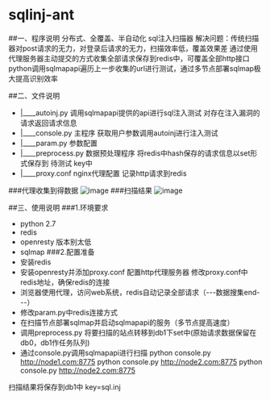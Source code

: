 # sqlinj-ant

##一、程序说明
分布式、全覆盖、半自动化 sql注入扫描器
解决问题：传统扫描器对post请求的无力，对登录后请求的无力，扫描效率低，覆盖效果差
通过使用代理服务器主动提交的方式收集全部请求保存到redis中，可覆盖全部http接口
python调用sqlmapapi遍历上一步收集的url进行测试，通过多节点部署sqlmap极大提高识别效率

##二、文件说明
 - |____autoinj.py 			 调用sqlmapapi提供的api进行sql注入测试 对存在注入漏洞的请求返回请求信息
 - |____console.py 			 主程序  获取用户参数调用autoinj进行注入测试
 - |____param.py 				  参数配置
 - |____preprocess.py 	数据预处理程序 将redis中hash保存的请求信息以set形式保存到 待测试 key中
 - |____proxy.conf 			 nginx代理配置 记录http请求到redis

###代理收集到得数据
 ![image](https://github.com/zhanghangorg/sqlinj-ant/blob/master/img/1.png)
###扫描结果
 ![image](https://github.com/zhanghangorg/sqlinj-ant/blob/master/img/2.png)

##三、使用说明
###1.环境要求
 * python 2.7
 * redis
 * openresty 版本别太低
 * sqlmap
###2.配置准备
 * 安装redis
 * 安装openresty并添加proxy.conf 配置http代理服务器 修改proxy.conf中redis地址，确保redis的连接
 * 浏览器使用代理，访问web系统，redis自动记录全部请求（---数据搜集end---）
 * 修改param.py中redis连接方式  
 * 在扫描节点部署sqlmap并启动sqlmapapi的服务（多节点提高速度）
 * 调用preprocess.py 将要扫描的站点转移到db1下set中(原始请求数据保留在db0，db1作任务队列)
 * 通过console.py调用sqlmapapi进行扫描
  python console.py http://node1.com:8775
  python console.py http://node2.com:8775
  python console.py http://node2.com:8775
  
扫描结果将保存到db1中 key=sql.inj 

